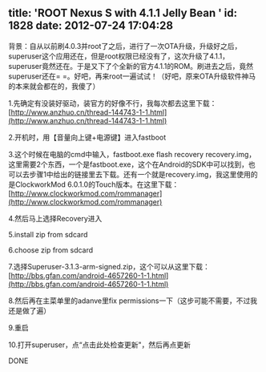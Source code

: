 title: 'ROOT Nexus S with 4.1.1 Jelly Bean '
id: 1828
date: 2012-07-24 17:04:28
---

背景：自从以前刷4.0.3并root了之后，进行了一次OTA升级，升级好之后，superuser这个应用还在，但是root权限已经没有了，这次升级了4.1.1，superuser竟然还在。于是又下了个全新的官方4.1.1的ROM。刷进去之后，竟然superuser还在= =。好吧，再来root一遍试试！（好吧，原来OTA升级软件神马的本来就会都在的，我傻了）

1.先确定有没装好驱动，装官方的好像不行，我每次都去这里下载：[http://www.anzhuo.cn/thread-144743-1-1.html](http://www.anzhuo.cn/thread-144743-1-1.html)

2.开机时，用【音量向上键+电源键】进入fastboot

3.这个时候在电脑的cmd中输入，fastboot.exe flash recovery recovery.img，这里需要2个东西，一个是fastboot.exe，这个在Android的SDK中可以找到，也可以去步骤1中给出的链接里去下载。还有一个就是recovery.img，我这里使用的是ClockworkMod 6.0.1.0的Touch版本。在这里下载：[http://www.clockworkmod.com/rommanager](http://www.clockworkmod.com/rommanager)

4.然后马上选择Recovery进入

5.install zip from sdcard

6.choose zip from sdcard

7.选择Superuser-3.1.3-arm-signed.zip，这个可以从这里下载：[http://bbs.gfan.com/android-4657260-1-1.html](http://bbs.gfan.com/android-4657260-1-1.html)

8.然后再在主菜单里的adanve里fix permissions一下（这步可能不需要，不过我还是做了遍）

9.重启

10.打开superuser，点“点击此处检查更新"，然后再点更新

DONE